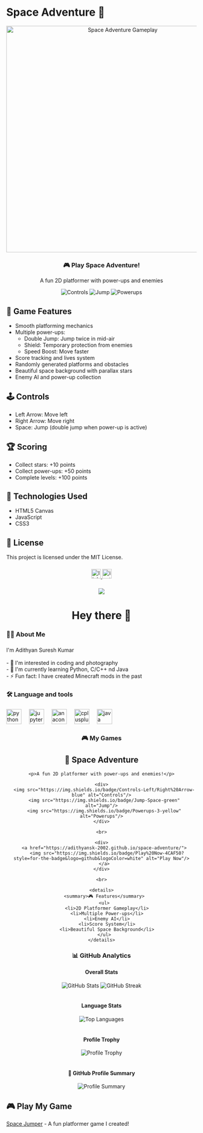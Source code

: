 # Space Adventure 🚀

<div align="center">
  <img src="https://raw.githubusercontent.com/adithyansk-2002/space-adventure/main/gameplay.gif" alt="Space Adventure Gameplay" width="600"/>
  
  <h3>🎮 Play Space Adventure!</h3>
  <p>A fun 2D platformer with power-ups and enemies</p>
  
  <div>
    <img src="https://img.shields.io/badge/Controls-Left/Right%20Arrow-blue" alt="Controls"/>
    <img src="https://img.shields.io/badge/Jump-Space-green" alt="Jump"/>
    <img src="https://img.shields.io/badge/Powerups-3-yellow" alt="Powerups"/>
  </div>
</div>

## 🎯 Game Features
- Smooth platforming mechanics
- Multiple power-ups:
  - Double Jump: Jump twice in mid-air
  - Shield: Temporary protection from enemies
  - Speed Boost: Move faster
- Score tracking and lives system
- Randomly generated platforms and obstacles
- Beautiful space background with parallax stars
- Enemy AI and power-up collection

## 🕹️ Controls
- Left Arrow: Move left
- Right Arrow: Move right
- Space: Jump (double jump when power-up is active)

## 🏆 Scoring
- Collect stars: +10 points
- Collect power-ups: +50 points
- Complete levels: +100 points

## 🔧 Technologies Used
- HTML5 Canvas
- JavaScript
- CSS3

## 📝 License
This project is licensed under the MIT License.

  ###

  <div align="center">
    <a href="https://www.linkedin.com/in/adithyan-suresh-kumar-319723287/" target="_blank">
      <img src="https://img.shields.io/static/v1?message=LinkedIn&logo=linkedin&label=&color=0077B5&logoColor=white&labelColor=&style=for-the-badge" height="25" alt="linkedin logo"  />
    </a>
    <a href="https://www.instagram.com/_.adithyan.sk._/" target="_blank">
      <img src="https://img.shields.io/static/v1?message=Instagram&logo=instagram&label=&color=E4405F&logoColor=white&labelColor=&style=for-the-badge" height="25" alt="instagram logo"  />
    </a>
  </div>

  ###

  <div align="center">
    <img src="https://visitor-badge.laobi.icu/badge?page_id=adithyansk-2002.adithyansk-2002&"  />
  </div>

  ###

  <h1 align="center">Hey there 👋</h1>

  ###

  <h3 align="left">👩‍💻  About Me</h3>

  ###

  <p align="left">I'm Adithyan Suresh Kumar <br><br>- 👀 I'm interested in coding and photography<br>- 🌱 I'm currently learning Python, C/C++ nd Java<br>- ⚡ Fun fact: I have created Minecraft mods in the past</p>

  ###

  <h3 align="left">🛠 Language and tools</h3>

  ###

  <div align="left">
    <img src="https://cdn.jsdelivr.net/gh/devicons/devicon/icons/python/python-original.svg" height="40" alt="python logo"  />
    <img width="12" />
    <img src="https://cdn.jsdelivr.net/gh/devicons/devicon/icons/jupyter/jupyter-original.svg" height="40" alt="jupyter logo"  />
    <img width="12" />
    <img src="https://cdn.jsdelivr.net/gh/devicons/devicon/icons/anaconda/anaconda-original.svg" height="40" alt="anaconda logo"  />
    <img width="12" />
    <img src="https://cdn.jsdelivr.net/gh/devicons/devicon/icons/cplusplus/cplusplus-original.svg" height="40" alt="cplusplus logo"  />
    <img width="12" />
    <img src="https://cdn.jsdelivr.net/gh/devicons/devicon/icons/java/java-original.svg" height="40" alt="java logo"  />
  </div>

  ###

  <h3 align="center">🎮 My Games</h3>

  <div align="center">
    <h2>🚀 Space Adventure</h2>
    
    <p>A fun 2D platformer with power-ups and enemies!</p>
    
    <div>
      <img src="https://img.shields.io/badge/Controls-Left/Right%20Arrow-blue" alt="Controls"/>
      <img src="https://img.shields.io/badge/Jump-Space-green" alt="Jump"/>
      <img src="https://img.shields.io/badge/Powerups-3-yellow" alt="Powerups"/>
    </div>

    <br>
    
    <div>
      <a href="https://adithyansk-2002.github.io/space-adventure/">
        <img src="https://img.shields.io/badge/Play%20Now-4CAF50?style=for-the-badge&logo=github&logoColor=white" alt="Play Now"/>
      </a>
    </div>

    <br>

    <details>
      <summary>🎮 Features</summary>
      <ul>
        <li>2D Platformer Gameplay</li>
        <li>Multiple Power-ups</li>
        <li>Enemy AI</li>
        <li>Score System</li>
        <li>Beautiful Space Background</li>
      </ul>
    </details>
  </div>

  ###

  <h3 align="center">📊 GitHub Analytics</h3>

  <div align="center">
    <h4>Overall Stats</h4>
    <img src="https://github-readme-stats.vercel.app/api?username=adithyansk-2002&show_icons=true&theme=radical&include_all_commits=true" alt="GitHub Stats"/>
    <img src="https://github-readme-streak-stats.herokuapp.com/?user=adithyansk-2002&theme=radical" alt="GitHub Streak"/>
  </div>

  <br>

  <div align="center">
    <h4>Language Stats</h4>
    <img src="https://github-readme-stats.vercel.app/api/top-langs/?username=adithyansk-2002&layout=compact&theme=radical&langs_count=8" alt="Top Languages"/>
  </div>

  <br>

  <div align="center">
    <h4>Profile Trophy</h4>
    <img src="https://github-profile-trophy.vercel.app/?username=adithyansk-2002&theme=radical&row=2&column=4" alt="Profile Trophy"/>
  </div>

  <br>

  <div align="center">
    <h4>🎯 GitHub Profile Summary</h4>
    <img src="https://github-profile-summary-cards.vercel.app/api/cards/profile-details?username=adithyansk-2002&theme=radical" alt="Profile Summary"/>
  </div>

  ## 🎮 Play My Game
  [Space Jumper](https://adithyansk-2002.github.io/space-jumper-web/) - A fun platformer game I created!